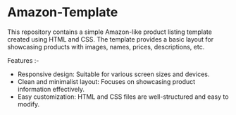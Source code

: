 # Amazon-Template
This repository contains a simple Amazon-like product listing template created using HTML and CSS.
The template provides a basic layout for showcasing products with images, names, prices, descriptions, etc. 

Features :-
- Responsive design: Suitable for various screen sizes and devices.
- Clean and minimalist layout: Focuses on showcasing product information effectively.
- Easy customization: HTML and CSS files are well-structured and easy to modify.
